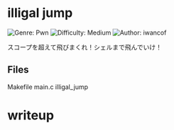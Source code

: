 # illigal jump
![Genre: Pwn](https://img.shields.io/badge/genre-pwn-brightgreen?style=for-the-badge)
![Difficulty: Medium](https://img.shields.io/badge/difficulty-Medium-blue?style=for-the-badge)
![Author: iwancof](https://img.shields.io/badge/author-iwancof-lightgrey?style=for-the-badge)

スコープを超えて飛びまくれ！シェルまで飛んでいけ！

## Files
Makefile
main.c
illigal_jump

# writeup
